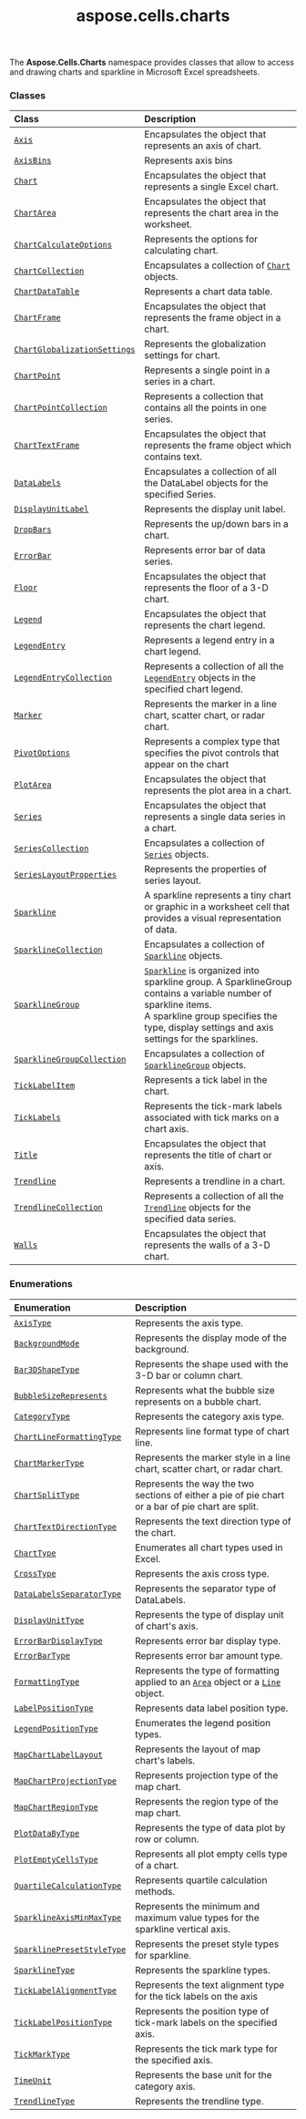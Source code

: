 ﻿---
title: aspose.cells.charts
second_title: Aspose.Cells for Python via .NET API References
description: 
type: docs
weight: 10
url: /aspose.cells.charts/
is_root: false
---

The **Aspose.Cells.Charts**  namespace provides classes that allow to access and drawing charts and sparkline in Microsoft Excel spreadsheets.

### Classes
| Class | Description |
| :- | :- |
| [`Axis`](/cells/python-net/aspose.cells.charts/axis) | Encapsulates the object that represents an axis of chart. |
| [`AxisBins`](/cells/python-net/aspose.cells.charts/axisbins) | Represents axis bins |
| [`Chart`](/cells/python-net/aspose.cells.charts/chart) | Encapsulates the object that represents a single Excel chart. |
| [`ChartArea`](/cells/python-net/aspose.cells.charts/chartarea) | Encapsulates the object that represents the chart area in the worksheet. |
| [`ChartCalculateOptions`](/cells/python-net/aspose.cells.charts/chartcalculateoptions) | Represents the options for calculating chart. |
| [`ChartCollection`](/cells/python-net/aspose.cells.charts/chartcollection) | Encapsulates a collection of [`Chart`](/cells/python-net/aspose.cells.charts/chart) objects. |
| [`ChartDataTable`](/cells/python-net/aspose.cells.charts/chartdatatable) | Represents a chart data table. |
| [`ChartFrame`](/cells/python-net/aspose.cells.charts/chartframe) | Encapsulates the object that represents the frame object in a chart. |
| [`ChartGlobalizationSettings`](/cells/python-net/aspose.cells.charts/chartglobalizationsettings) | Represents the globalization settings for chart. |
| [`ChartPoint`](/cells/python-net/aspose.cells.charts/chartpoint) | Represents a single point in a series in a chart. |
| [`ChartPointCollection`](/cells/python-net/aspose.cells.charts/chartpointcollection) | Represents a collection that contains all the points in one series. |
| [`ChartTextFrame`](/cells/python-net/aspose.cells.charts/charttextframe) | Encapsulates the object that represents the frame object which contains text. |
| [`DataLabels`](/cells/python-net/aspose.cells.charts/datalabels) | Encapsulates a collection of all the DataLabel objects for the specified Series. |
| [`DisplayUnitLabel`](/cells/python-net/aspose.cells.charts/displayunitlabel) | Represents the display unit label. |
| [`DropBars`](/cells/python-net/aspose.cells.charts/dropbars) | Represents the up/down bars in a chart. |
| [`ErrorBar`](/cells/python-net/aspose.cells.charts/errorbar) | Represents error bar of data series. |
| [`Floor`](/cells/python-net/aspose.cells.charts/floor) | Encapsulates the object that represents the floor of a 3-D chart. |
| [`Legend`](/cells/python-net/aspose.cells.charts/legend) | Encapsulates the object that represents the chart legend. |
| [`LegendEntry`](/cells/python-net/aspose.cells.charts/legendentry) | Represents a legend entry in a chart legend. |
| [`LegendEntryCollection`](/cells/python-net/aspose.cells.charts/legendentrycollection) | Represents a collection of all the [`LegendEntry`](/cells/python-net/aspose.cells.charts/legendentry) objects in the specified chart legend. |
| [`Marker`](/cells/python-net/aspose.cells.charts/marker) | Represents the marker in a line chart, scatter chart, or radar chart. |
| [`PivotOptions`](/cells/python-net/aspose.cells.charts/pivotoptions) | Represents a complex type that specifies the pivot controls that appear on the chart |
| [`PlotArea`](/cells/python-net/aspose.cells.charts/plotarea) | Encapsulates the object that represents the plot area in a chart. |
| [`Series`](/cells/python-net/aspose.cells.charts/series) | Encapsulates the object that represents a single data series in a chart. |
| [`SeriesCollection`](/cells/python-net/aspose.cells.charts/seriescollection) | Encapsulates a collection of [`Series`](/cells/python-net/aspose.cells.charts/series) objects. |
| [`SeriesLayoutProperties`](/cells/python-net/aspose.cells.charts/serieslayoutproperties) | Represents the properties of series layout. |
| [`Sparkline`](/cells/python-net/aspose.cells.charts/sparkline) | A sparkline represents a tiny chart or graphic in a worksheet cell that provides a visual representation of data. |
| [`SparklineCollection`](/cells/python-net/aspose.cells.charts/sparklinecollection) | Encapsulates a collection of [`Sparkline`](/cells/python-net/aspose.cells.charts/sparkline) objects. |
| [`SparklineGroup`](/cells/python-net/aspose.cells.charts/sparklinegroup) | [`Sparkline`](/cells/python-net/aspose.cells.charts/sparkline) is organized into sparkline group. A SparklineGroup contains a variable number of sparkline items.<br/>A sparkline group specifies the type, display settings and axis settings for the sparklines. |
| [`SparklineGroupCollection`](/cells/python-net/aspose.cells.charts/sparklinegroupcollection) | Encapsulates a collection of [`SparklineGroup`](/cells/python-net/aspose.cells.charts/sparklinegroup) objects. |
| [`TickLabelItem`](/cells/python-net/aspose.cells.charts/ticklabelitem) | Represents a tick label in the chart. |
| [`TickLabels`](/cells/python-net/aspose.cells.charts/ticklabels) | Represents the tick-mark labels associated with tick marks on a chart axis. |
| [`Title`](/cells/python-net/aspose.cells.charts/title) | Encapsulates the object that represents the title of chart or axis. |
| [`Trendline`](/cells/python-net/aspose.cells.charts/trendline) | Represents a trendline in a chart. |
| [`TrendlineCollection`](/cells/python-net/aspose.cells.charts/trendlinecollection) | Represents a collection of all the [`Trendline`](/cells/python-net/aspose.cells.charts/trendline) objects for the specified data series. |
| [`Walls`](/cells/python-net/aspose.cells.charts/walls) | Encapsulates the object that represents the walls of a 3-D chart. |


### Enumerations
| Enumeration | Description |
| :- | :- |
| [`AxisType`](/cells/python-net/aspose.cells.charts/axistype) | Represents the axis type. |
| [`BackgroundMode`](/cells/python-net/aspose.cells.charts/backgroundmode) | Represents the display mode of the background. |
| [`Bar3DShapeType`](/cells/python-net/aspose.cells.charts/bar3dshapetype) | Represents the shape used with the 3-D bar or column chart. |
| [`BubbleSizeRepresents`](/cells/python-net/aspose.cells.charts/bubblesizerepresents) | Represents what the bubble size represents on a bubble chart. |
| [`CategoryType`](/cells/python-net/aspose.cells.charts/categorytype) | Represents the category axis type. |
| [`ChartLineFormattingType`](/cells/python-net/aspose.cells.charts/chartlineformattingtype) | Represents line format type of chart line. |
| [`ChartMarkerType`](/cells/python-net/aspose.cells.charts/chartmarkertype) | Represents the marker style in a line chart, scatter chart, or radar chart. |
| [`ChartSplitType`](/cells/python-net/aspose.cells.charts/chartsplittype) | Represents the way the two sections of either a pie of pie chart or a bar of pie chart are split. |
| [`ChartTextDirectionType`](/cells/python-net/aspose.cells.charts/charttextdirectiontype) | Represents the text direction type of the chart. |
| [`ChartType`](/cells/python-net/aspose.cells.charts/charttype) | Enumerates all chart types used in Excel. |
| [`CrossType`](/cells/python-net/aspose.cells.charts/crosstype) | Represents the axis cross type. |
| [`DataLabelsSeparatorType`](/cells/python-net/aspose.cells.charts/datalabelsseparatortype) | Represents the separator type of DataLabels. |
| [`DisplayUnitType`](/cells/python-net/aspose.cells.charts/displayunittype) | Represents the type of display unit of chart's axis. |
| [`ErrorBarDisplayType`](/cells/python-net/aspose.cells.charts/errorbardisplaytype) | Represents error bar display type. |
| [`ErrorBarType`](/cells/python-net/aspose.cells.charts/errorbartype) | Represents error bar amount type. |
| [`FormattingType`](/cells/python-net/aspose.cells.charts/formattingtype) | Represents the type of formatting applied to an [`Area`](/cells/python-net/aspose.cells.drawing/area) object or a [`Line`](/cells/python-net/aspose.cells.drawing/line) object. |
| [`LabelPositionType`](/cells/python-net/aspose.cells.charts/labelpositiontype) | Represents data label position type. |
| [`LegendPositionType`](/cells/python-net/aspose.cells.charts/legendpositiontype) | Enumerates the legend position types. |
| [`MapChartLabelLayout`](/cells/python-net/aspose.cells.charts/mapchartlabellayout) | Represents the layout of map chart's labels. |
| [`MapChartProjectionType`](/cells/python-net/aspose.cells.charts/mapchartprojectiontype) | Represents projection type of the map chart. |
| [`MapChartRegionType`](/cells/python-net/aspose.cells.charts/mapchartregiontype) | Represents the region type of the map chart. |
| [`PlotDataByType`](/cells/python-net/aspose.cells.charts/plotdatabytype) | Represents the type of data plot by row or column. |
| [`PlotEmptyCellsType`](/cells/python-net/aspose.cells.charts/plotemptycellstype) | Represents all plot empty cells type of a chart. |
| [`QuartileCalculationType`](/cells/python-net/aspose.cells.charts/quartilecalculationtype) | Represents quartile calculation methods. |
| [`SparklineAxisMinMaxType`](/cells/python-net/aspose.cells.charts/sparklineaxisminmaxtype) | Represents the minimum and maximum value types for the sparkline vertical axis. |
| [`SparklinePresetStyleType`](/cells/python-net/aspose.cells.charts/sparklinepresetstyletype) | Represents the preset style types for sparkline. |
| [`SparklineType`](/cells/python-net/aspose.cells.charts/sparklinetype) | Represents the sparkline types. |
| [`TickLabelAlignmentType`](/cells/python-net/aspose.cells.charts/ticklabelalignmenttype) | Represents the text alignment type for the tick labels on the axis |
| [`TickLabelPositionType`](/cells/python-net/aspose.cells.charts/ticklabelpositiontype) | Represents the position type of tick-mark labels on the specified axis. |
| [`TickMarkType`](/cells/python-net/aspose.cells.charts/tickmarktype) | Represents the tick mark type for the specified axis. |
| [`TimeUnit`](/cells/python-net/aspose.cells.charts/timeunit) | Represents the base unit for the category axis. |
| [`TrendlineType`](/cells/python-net/aspose.cells.charts/trendlinetype) | Represents the trendline type. |



